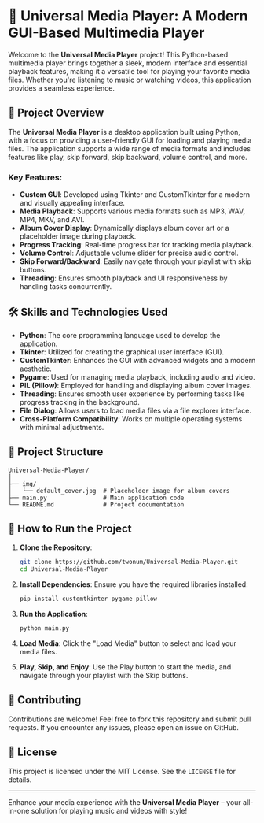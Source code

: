 # 🎵 Universal Media Player: A Modern GUI-Based Multimedia Player

Welcome to the **Universal Media Player** project! This Python-based multimedia player brings together a sleek, modern interface and essential playback features, making it a versatile tool for playing your favorite media files. Whether you're listening to music or watching videos, this application provides a seamless experience.

## 🚀 Project Overview

The **Universal Media Player** is a desktop application built using Python, with a focus on providing a user-friendly GUI for loading and playing media files. The application supports a wide range of media formats and includes features like play, skip forward, skip backward, volume control, and more.

### Key Features:
- **Custom GUI**: Developed using Tkinter and CustomTkinter for a modern and visually appealing interface.
- **Media Playback**: Supports various media formats such as MP3, WAV, MP4, MKV, and AVI.
- **Album Cover Display**: Dynamically displays album cover art or a placeholder image during playback.
- **Progress Tracking**: Real-time progress bar for tracking media playback.
- **Volume Control**: Adjustable volume slider for precise audio control.
- **Skip Forward/Backward**: Easily navigate through your playlist with skip buttons.
- **Threading**: Ensures smooth playback and UI responsiveness by handling tasks concurrently.

## 🛠️ Skills and Technologies Used

- **Python**: The core programming language used to develop the application.
- **Tkinter**: Utilized for creating the graphical user interface (GUI).
- **CustomTkinter**: Enhances the GUI with advanced widgets and a modern aesthetic.
- **Pygame**: Used for managing media playback, including audio and video.
- **PIL (Pillow)**: Employed for handling and displaying album cover images.
- **Threading**: Ensures smooth user experience by performing tasks like progress tracking in the background.
- **File Dialog**: Allows users to load media files via a file explorer interface.
- **Cross-Platform Compatibility**: Works on multiple operating systems with minimal adjustments.

## 📂 Project Structure

```
Universal-Media-Player/
│
├── img/
│   └── default_cover.jpg  # Placeholder image for album covers
├── main.py                # Main application code
└── README.md              # Project documentation
```

## 📜 How to Run the Project

1. **Clone the Repository**:
   ```bash
   git clone https://github.com/twonum/Universal-Media-Player.git
   cd Universal-Media-Player
   ```

2. **Install Dependencies**:
   Ensure you have the required libraries installed:
   ```bash
   pip install customtkinter pygame pillow
   ```

3. **Run the Application**:
   ```bash
   python main.py
   ```

4. **Load Media**:
   Click the "Load Media" button to select and load your media files.

5. **Play, Skip, and Enjoy**:
   Use the Play button to start the media, and navigate through your playlist with the Skip buttons.


## 🤝 Contributing

Contributions are welcome! Feel free to fork this repository and submit pull requests. If you encounter any issues, please open an issue on GitHub.

## 📜 License

This project is licensed under the MIT License. See the `LICENSE` file for details.

---

Enhance your media experience with the **Universal Media Player** – your all-in-one solution for playing music and videos with style!
